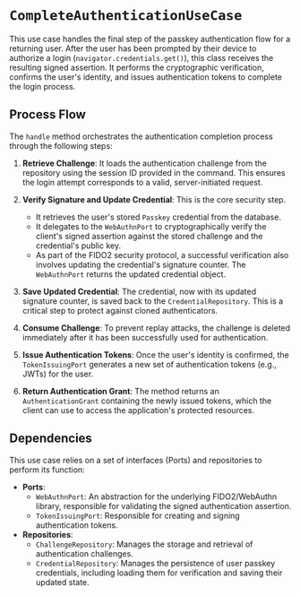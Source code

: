 # `CompleteAuthenticationUseCase`

This use case handles the final step of the passkey authentication flow for a returning user. After the user has been prompted by their device to authorize a login (`navigator.credentials.get()`), this class receives the resulting signed assertion. It performs the cryptographic verification, confirms the user's identity, and issues authentication tokens to complete the login process.

## Process Flow

The `handle` method orchestrates the authentication completion process through the following steps:

1.  **Retrieve Challenge**: It loads the authentication challenge from the repository using the session ID provided in the command. This ensures the login attempt corresponds to a valid, server-initiated request.

2.  **Verify Signature and Update Credential**: This is the core security step.
    *   It retrieves the user's stored `Passkey` credential from the database.
    *   It delegates to the `WebAuthnPort` to cryptographically verify the client's signed assertion against the stored challenge and the credential's public key.
    *   As part of the FIDO2 security protocol, a successful verification also involves updating the credential's signature counter. The `WebAuthnPort` returns the updated credential object.

3.  **Save Updated Credential**: The credential, now with its updated signature counter, is saved back to the `CredentialRepository`. This is a critical step to protect against cloned authenticators.

4.  **Consume Challenge**: To prevent replay attacks, the challenge is deleted immediately after it has been successfully used for authentication.

5.  **Issue Authentication Tokens**: Once the user's identity is confirmed, the `TokenIssuingPort` generates a new set of authentication tokens (e.g., JWTs) for the user.

6.  **Return Authentication Grant**: The method returns an `AuthenticationGrant` containing the newly issued tokens, which the client can use to access the application's protected resources.

## Dependencies

This use case relies on a set of interfaces (Ports) and repositories to perform its function:

*   **Ports**:
    *   `WebAuthnPort`: An abstraction for the underlying FIDO2/WebAuthn library, responsible for validating the signed authentication assertion.
    *   `TokenIssuingPort`: Responsible for creating and signing authentication tokens.
*   **Repositories**:
    *   `ChallengeRepository`: Manages the storage and retrieval of authentication challenges.
    *   `CredentialRepository`: Manages the persistence of user passkey credentials, including loading them for verification and saving their updated state.